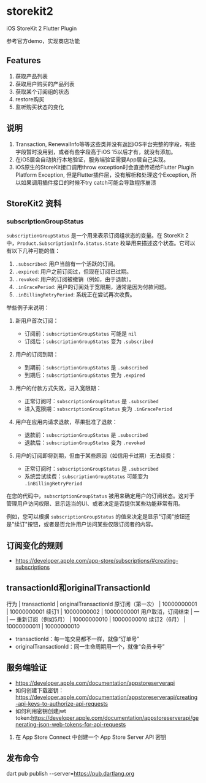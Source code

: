 # storekit2

iOS StoreKit 2 Flutter Plugin

参考官方demo，实现商店功能

## Features
1. 获取产品列表
2. 获取用户购买的产品列表
3. 获取某个订阅组的状态
4. restore购买
5. 监听购买状态的变化


## 说明
1. Transaction, RenewalInfo等等这些类并没有返回iOS平台完整的字段，有些字段暂时没用到，或者有些字段高于iOS 15以后才有，就没有添加。
2. 在iOS层会自动执行本地验证，服务端验证需要App层自己实现。
3. iOS原生的StoreKit接口调用throw exception时会直接传递给Flutter Plugin Platform Exception, 但是Flutter插件层，没有解析和处理这个Exception, 所以如果调用插件接口的时候不try catch可能会导致程序崩溃

## StoreKit2 资料

### subscriptionGroupStatus
`subscriptionGroupStatus` 是一个用来表示订阅组状态的变量。在 StoreKit 2 中，`Product.SubscriptionInfo.Status.State` 枚举用来描述这个状态。它可以有以下几种可能的值：

1. `.subscribed`: 用户当前有一个活跃的订阅。
2. `.expired`: 用户之前订阅过，但现在订阅已过期。
3. `.revoked`: 用户的订阅被撤销（例如，由于退款）。
4. `.inGracePeriod`: 用户的订阅处于宽限期，通常是因为付款问题。
5. `.inBillingRetryPeriod`: 系统正在尝试再次收费。

举些例子来说明：

1. 新用户首次订阅：
    - 订阅前：`subscriptionGroupStatus` 可能是 `nil`
    - 订阅后：`subscriptionGroupStatus` 变为 `.subscribed`

2. 用户的订阅到期：
    - 到期前：`subscriptionGroupStatus` 是 `.subscribed`
    - 到期后：`subscriptionGroupStatus` 变为 `.expired`

3. 用户的付款方式失效，进入宽限期：
    - 正常订阅时：`subscriptionGroupStatus` 是 `.subscribed`
    - 进入宽限期：`subscriptionGroupStatus` 变为 `.inGracePeriod`

4. 用户在应用内请求退款，苹果批准了退款：
    - 退款前：`subscriptionGroupStatus` 是 `.subscribed`
    - 退款后：`subscriptionGroupStatus` 变为 `.revoked`

5. 用户的订阅即将到期，但由于某些原因（如信用卡过期）无法续费：
    - 正常订阅时：`subscriptionGroupStatus` 是 `.subscribed`
    - 系统尝试续费：`subscriptionGroupStatus` 可能变为 `.inBillingRetryPeriod`

在您的代码中，`subscriptionGroupStatus` 被用来确定用户的订阅状态。这对于管理用户访问权限、显示适当的UI、或者决定是否提供某些功能非常有用。

例如，您可以根据 `subscriptionGroupStatus` 的值来决定是显示"订阅"按钮还是"续订"按钮，或者是否允许用户访问某些仅限订阅者的内容。

## 订阅变化的规则
* https://developer.apple.com/app-store/subscriptions/#creating-subscriptions

## transactionId和originalTransactionId
行为 | transactionId | originalTransactionId
原订阅（第一次） | 10000000001 | 10000000001
续订1 | 10000000002 | 10000000001
用户取消，订阅结束 | — | —
重新订阅（例如5月） | 10000000010 | 10000000010
续订2（6月） | 10000000011 | 10000000010

* transactionId：每一笔交易都不一样，就像“订单号”
* originalTransactionId：同一生命周期用一个，就像“会员卡号”





## 服务端验证
* https://developer.apple.com/documentation/appstoreserverapi
* 如何创建下载密钥：https://developer.apple.com/documentation/appstoreserverapi/creating-api-keys-to-authorize-api-requests
* 如何利用密钥创建jwt token:https://developer.apple.com/documentation/appstoreserverapi/generating-json-web-tokens-for-api-requests

1. 在 App Store Connect 中创建一个 App Store Server API 密钥

## 发布命令
dart pub publish --server=https://pub.dartlang.org


